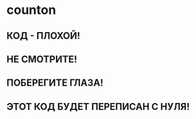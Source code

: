 # counton

## КОД - **ПЛОХОЙ**!
## НЕ СМОТРИТЕ!
## ПОБЕРЕГИТЕ ГЛАЗА!

## ЭТОТ КОД БУДЕТ ПЕРЕПИСАН С НУЛЯ!
